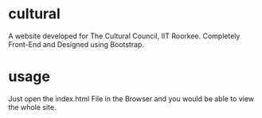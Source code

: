 # cultural
A website developed for The Cultural Council, IIT Roorkee. Completely Front-End and Designed using Bootstrap.

# usage
Just open the index.html File in the Browser and you would be able to view the whole site.

